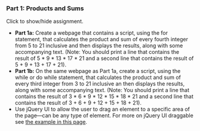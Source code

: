 ### Part 1: Products and Sums

<p id="flip">Click to show/hide assignment.</p>
<div id="panel">

- **Part 1a:** Create a webpage that contains a script, using the for statement, that calculates the product and sum of every fourth integer from 5 to 21 inclusive and then displays the results, along with some accompanying text. (Note: You should print a line that contains the result of 5 \* 9 \* 13 \* 17 \* 21 and a second line that contains the result of 5 + 9 + 13 + 17 + 21).   
- **Part 1b:** On the same webpage as Part 1a, create a script, using the while or do while statement, that calculates the product and sum of every third integer from 3 to 21 inclusive an then displays the results, along with some accompanying text. (Note: You should print a line that contains the result of 3 \* 6 \* 9 \* 12 \* 15 \* 18 \* 21 and a second line that contains the result of 3 + 6 + 9 + 12 + 15 + 18 + 21).  
- Use jQuery UI to allow the user to drag an element to a specific area of the page—can be any type of element. For more on jQuery UI draggable see [the example in this page](http://jqueryui.com/draggable/).

</div>
<div class="row">
<div class="one-half column" id="results1a" title="I hope you'll drag me."></div>
<br>
<div class="one-half column" id="results1b" title="I can be dragged, too!"></div>
</div>
<script>

const forProductSum = () => {
    let 
        product = 1, 
        sum = 0, 
        productString = "The product of ", 
        sumString = "The sum of ";

    for (let i = 5; i <= 21; i += 4) { 
        product *= i;
        sum += i;
        (i < 21) 
            ? ( productString += `${i} * ` , sumString += `${i} + ` ) 
            : ( productString += i, sumString += i );
    }

    $('#results1a').html(`${productString} is ${product.toLocaleString()}.<br>${sumString} is ${sum.toLocaleString()}.`);

    $("#results1a").draggable();
    $("#results1a").tooltip();
}

const whileProductSum = () => {
    let 
        product = 1, 
        sum = 0, 
        productString = "The product of ", 
        sumString = "The sum of ", 
        i = 3;

    do {
        product *= i;
        sum += i;
        (i < 21) 
            ? ( productString += `${i} * `, sumString += `${i} + ` )
            : ( productString += i,  sumString += i );
        i += 3;
    } while ( i <= 21 );

    $('#results1b').html(productString + " is " + product.toLocaleString() + ".<br>" + sumString + " is " + sum.toLocaleString() + ".");

    $("#results1b").draggable();
    $("#results1b").tooltip();
}

$(document).ready(function(){
    forProductSum();
    whileProductSum();
});
</script>    